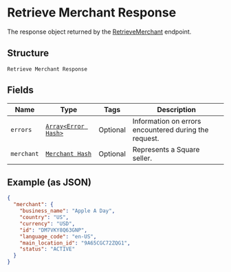 
# Retrieve Merchant Response

The response object returned by the [RetrieveMerchant](/doc/api/merchants.md#retrieve-merchant) endpoint.

## Structure

`Retrieve Merchant Response`

## Fields

| Name | Type | Tags | Description |
|  --- | --- | --- | --- |
| `errors` | [`Array<Error Hash>`](/doc/models/error.md) | Optional | Information on errors encountered during the request. |
| `merchant` | [`Merchant Hash`](/doc/models/merchant.md) | Optional | Represents a Square seller. |

## Example (as JSON)

```json
{
  "merchant": {
    "business_name": "Apple A Day",
    "country": "US",
    "currency": "USD",
    "id": "DM7VKY8Q63GNP",
    "language_code": "en-US",
    "main_location_id": "9A65CGC72ZQG1",
    "status": "ACTIVE"
  }
}
```

